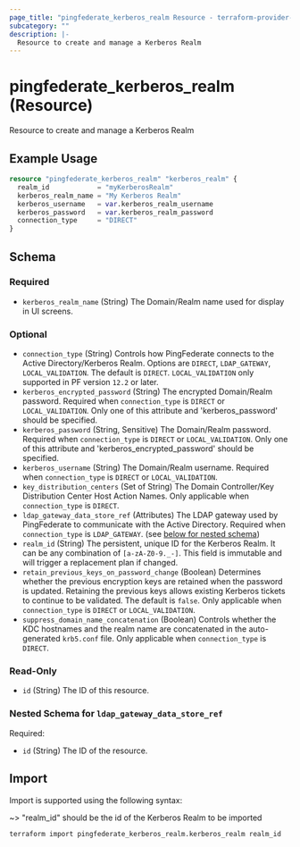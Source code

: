```yaml
---
page_title: "pingfederate_kerberos_realm Resource - terraform-provider-pingfederate"
subcategory: ""
description: |-
  Resource to create and manage a Kerberos Realm
---
```


# pingfederate_kerberos_realm (Resource)

Resource to create and manage a Kerberos Realm

## Example Usage

```terraform
resource "pingfederate_kerberos_realm" "kerberos_realm" {
  realm_id            = "myKerberosRealm"
  kerberos_realm_name = "My Kerberos Realm"
  kerberos_username   = var.kerberos_realm_username
  kerberos_password   = var.kerberos_realm_password
  connection_type     = "DIRECT"
}
```

<!-- schema generated by tfplugindocs -->
## Schema

### Required

- `kerberos_realm_name` (String) The Domain/Realm name used for display in UI screens.

### Optional

- `connection_type` (String) Controls how PingFederate connects to the Active Directory/Kerberos Realm. Options are `DIRECT`, `LDAP_GATEWAY`, `LOCAL_VALIDATION`. The default is `DIRECT`. `LOCAL_VALIDATION` only supported in PF version `12.2` or later.
- `kerberos_encrypted_password` (String) The encrypted Domain/Realm password. Required when `connection_type` is `DIRECT` or `LOCAL_VALIDATION`. Only one of this attribute and 'kerberos_password' should be specified.
- `kerberos_password` (String, Sensitive) The Domain/Realm password. Required when `connection_type` is `DIRECT` or `LOCAL_VALIDATION`. Only one of this attribute and 'kerberos_encrypted_password' should be specified.
- `kerberos_username` (String) The Domain/Realm username. Required when `connection_type` is `DIRECT` or `LOCAL_VALIDATION`.
- `key_distribution_centers` (Set of String) The Domain Controller/Key Distribution Center Host Action Names. Only applicable when `connection_type` is `DIRECT`.
- `ldap_gateway_data_store_ref` (Attributes) The LDAP gateway used by PingFederate to communicate with the Active Directory. Required when `connection_type` is `LDAP_GATEWAY`. (see [below for nested schema](#nestedatt--ldap_gateway_data_store_ref))
- `realm_id` (String) The persistent, unique ID for the Kerberos Realm. It can be any combination of `[a-zA-Z0-9._-]`. This field is immutable and will trigger a replacement plan if changed.
- `retain_previous_keys_on_password_change` (Boolean) Determines whether the previous encryption keys are retained when the password is updated. Retaining the previous keys allows existing Kerberos tickets to continue to be validated. The default is `false`. Only applicable when `connection_type` is `DIRECT` or `LOCAL_VALIDATION`.
- `suppress_domain_name_concatenation` (Boolean) Controls whether the KDC hostnames and the realm name are concatenated in the auto-generated `krb5.conf` file. Only applicable when `connection_type` is `DIRECT`.

### Read-Only

- `id` (String) The ID of this resource.

<a id="nestedatt--ldap_gateway_data_store_ref"></a>
### Nested Schema for `ldap_gateway_data_store_ref`

Required:

- `id` (String) The ID of the resource.

## Import

Import is supported using the following syntax:

~> "realm_id" should be the id of the Kerberos Realm to be imported

```shell
terraform import pingfederate_kerberos_realm.kerberos_realm realm_id
```